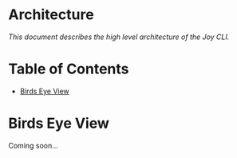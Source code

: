 # Architecture <!-- omit in toc -->

_This document describes the high level architecture of the Joy CLI._

# Table of Contents <!-- omit in toc -->

- [Birds Eye View](#birds-eye-view)

# Birds Eye View

Coming soon...

